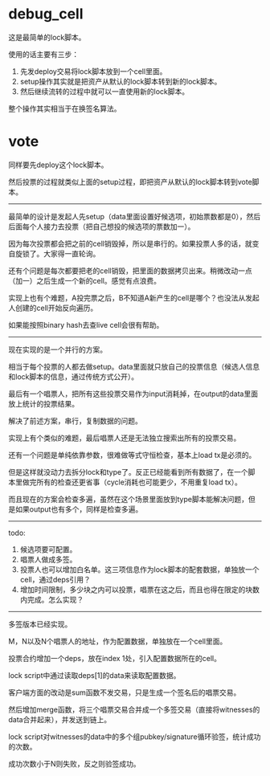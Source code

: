 # debug_cell

这是最简单的lock脚本。

使用的话主要有三步：

1. 先发deploy交易将lock脚本放到一个cell里面。
2. setup操作其实就是把资产从默认的lock脚本转到新的lock脚本。
3. 然后继续流转的过程中就可以一直使用新的lock脚本。

整个操作其实相当于在换签名算法。

# vote

同样要先deploy这个lock脚本。

然后投票的过程就类似上面的setup过程，即把资产从默认的lock脚本转到vote脚本。

---

最简单的设计是发起人先setup（data里面设置好候选项，初始票数都是0），然后后面每个人接力去投票（把自己想投的候选项的票数加一）。

因为每次投票都会把之前的cell销毁掉，所以是串行的。如果投票人多的话，就变自旋锁了。大家得一直轮询。

还有个问题是每次都要把老的cell销毁，把里面的数据拷贝出来。稍微改动一点（加一）之后生成一个新的cell。感觉有点浪费。

实现上也有个难题，A投完票之后，B不知道A新产生的cell是哪个？也没法从发起人创建的cell开始反向遍历。

如果能按照binary hash去查live cell会很有帮助。

---

现在实现的是一个并行的方案。

相当于每个投票的人都去做setup。data里面就只放自己的投票信息（候选人信息和lock脚本的信息，通过传统方式公开）。

最后有一个唱票人，把所有这些投票交易作为input消耗掉，在output的data里面放上统计的投票结果。

解决了前述方案，串行，复制数据的问题。

实现上有个类似的难题，最后唱票人还是无法独立搜索出所有的投票交易。

还有一个问题是单纯依靠参数，很难做等式守恒检查，基本上load tx是必须的。

但是这样就没动力去拆分lock和type了。反正已经能看到所有数据了，在一个脚本里做完所有的检查还更省事（cycle消耗也可能更少，不用重复load tx）。

而且现在的方案会检查多遍，虽然在这个场景里面放到type脚本能解决问题，但是如果output也有多个，同样是检查多遍。

---

todo:

1. 候选项要可配置。
2. 唱票人做成多签。
3. 投票人也可以增加白名单。这三项信息作为lock脚本的配套数据，单独放一个cell，通过deps引用？
4. 增加时间限制，多少块之内可以投票，唱票在这之后，而且也得在限定的块数内完成。怎么实现？

---

多签版本已经实现。

M，N以及N个唱票人的地址，作为配置数据，单独放在一个cell里面。

投票合约增加一个deps，放在index 1处，引入配置数据所在的cell。

lock script中通过读取deps[1]的data来读取配置数据。

客户端方面的改动是sum函数不发交易，只是生成一个签名后的唱票交易。

然后增加merge函数，将三个唱票交易合并成一个多签交易（直接将witnesses的data合并起来），并发送到链上。

lock script对witnesses的data中的多个组pubkey/signature循环验签，统计成功的次数。

成功次数小于N则失败，反之则验签成功。